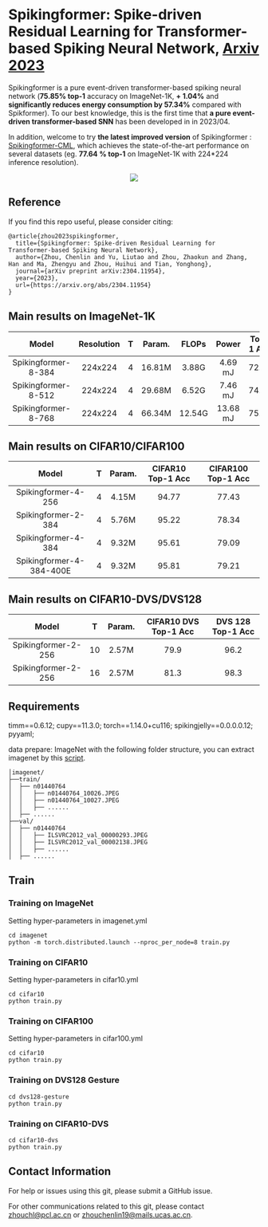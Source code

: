 # Spikingformer: Spike-driven Residual Learning for Transformer-based Spiking Neural Network, [Arxiv 2023](https://arxiv.org/abs/2304.11954)
Spikingformer is a pure event-driven transformer-based spiking neural network (**75.85% top-1** accuracy on ImageNet-1K, **+ 1.04%** and **significantly reduces energy consumption by 57.34%** compared with Spikformer). To our best knowledge, this is the first time that **a pure event-driven transformer-based SNN** has been developed in in 2023/04.

In addition, welcome to try **the latest improved version** of Spikingformer : [Spikingformer-CML](https://github.com/zhouchenlin2096/Spikingformer-CML), which achieves the state-of-the-art performance on several datasets (eg. **77.64 % top-1** on ImageNet-1K with 224*224 inference resolution).


<p align="center">
<img src="https://github.com/zhouchenlin2096/Spikingformer/blob/master/imgs/Spikingformer-Architecture.png">
</p>

## Reference
If you find this repo useful, please consider citing:
```
@article{zhou2023spikingformer,
  title={Spikingformer: Spike-driven Residual Learning for Transformer-based Spiking Neural Network},
  author={Zhou, Chenlin and Yu, Liutao and Zhou, Zhaokun and Zhang, Han and Ma, Zhengyu and Zhou, Huihui and Tian, Yonghong},
  journal={arXiv preprint arXiv:2304.11954},
  year={2023},
  url={https://arxiv.org/abs/2304.11954}
}
```

## Main results on ImageNet-1K

| Model               | Resolution| T |  Param.     | FLOPs   |  Power |Top-1 Acc|
| :---:               | :---:     | :---:  | :---:       |  :---:  |  :---:              |:---: |
| Spikingformer-8-384 | 224x224   | 4 |  16.81M     | 3.88G   | 4.69 mJ   |72.45  |
| Spikingformer-8-512 | 224x224   | 4 |  29.68M     | 6.52G  | 7.46 mJ   |74.79  |
| Spikingformer-8-768 | 224x224   | 4  |  66.34M     | 12.54G  | 13.68 mJ  |75.85  |

<!-- 
| Spikformer-8-384 | 224x224    |  16.81M     | 6.82G   | 12.43  mJ              |70.24  |
| Spikformer-8-512 | 224x224    |  29.68M     | 11.09G  | 18.82  mJ             |73.38  |
| Spikformer-8-768 | 224x224    |  66.34M     | 22.09G  | 32.07  mJ             |74.81  |
-->

## Main results on CIFAR10/CIFAR100

| Model                | T      |  Param.     | CIFAR10 Top-1 Acc |CIFAR100 Top-1 Acc|
| :---:                | :---:  | :---:       |  :---:    |:---: |
| Spikingformer-4-256  | 4      |  4.15M     | 94.77     |77.43  |
| Spikingformer-2-384  | 4      |  5.76M     | 95.22     |78.34  |
| Spikingformer-4-384  | 4      |  9.32M     | 95.61     |79.09  |
| Spikingformer-4-384-400E  | 4      |  9.32M     | 95.81     |79.21  |

## Main results on CIFAR10-DVS/DVS128

| Model               | T      |  Param.     |  CIFAR10 DVS Top-1 Acc  | DVS 128 Top-1 Acc|
| :---:               | :---:  | :---:       | :---:                   |:---:            |
| Spikingformer-2-256 | 10     |  2.57M      | 79.9                    | 96.2            |
| Spikingformer-2-256 | 16     |  2.57M      | 81.3                    | 98.3            |


## Requirements
timm==0.6.12; cupy==11.3.0; torch==1.14.0+cu116; spikingjelly==0.0.0.0.12; pyyaml; 

data prepare: ImageNet with the following folder structure, you can extract imagenet by this [script](https://gist.github.com/BIGBALLON/8a71d225eff18d88e469e6ea9b39cef4).
```
│imagenet/
├──train/
│  ├── n01440764
│  │   ├── n01440764_10026.JPEG
│  │   ├── n01440764_10027.JPEG
│  │   ├── ......
│  ├── ......
├──val/
│  ├── n01440764
│  │   ├── ILSVRC2012_val_00000293.JPEG
│  │   ├── ILSVRC2012_val_00002138.JPEG
│  │   ├── ......
│  ├── ......
```

## Train
### Training  on ImageNet
Setting hyper-parameters in imagenet.yml

```
cd imagenet
python -m torch.distributed.launch --nproc_per_node=8 train.py
```

### Training  on CIFAR10
Setting hyper-parameters in cifar10.yml
```
cd cifar10
python train.py
```

### Training  on CIFAR100
Setting hyper-parameters in cifar100.yml
```
cd cifar10
python train.py
```

### Training  on DVS128 Gesture
```
cd dvs128-gesture
python train.py
```

### Training  on CIFAR10-DVS
```
cd cifar10-dvs
python train.py
```

## Contact Information

For help or issues using this git, please submit a GitHub issue.

For other communications related to this git, please contact zhouchl@pcl.ac.cn or zhouchenlin19@mails.ucas.ac.cn.

